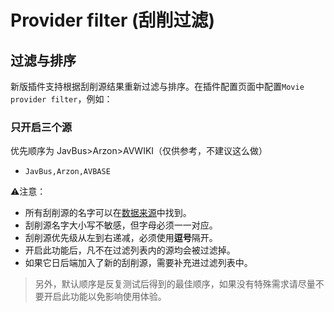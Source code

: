 # Provider filter (刮削过滤)

## 过滤与排序

新版插件支持根据刮削源结果重新过滤与排序。在插件配置页面中配置`Movie provider filter`，例如：

<!-- ### 默认刮削顺序

- `FANZA,Caribbeancom,FC2,Pcolle,1Pondo,10musume,KIN8,C0930,H0930,H4610,MYWIFE,MGS,XXX-AV,Gcolle,Getchu,PACOPACOMAMA,MURAMURA,HeyDouga,HEYZO,CaribbeancomPR,PRESTIGE,SOD,AVE,DUGA,TOKYO-HOT,ARZON,AVWIKI,JavBus,JAV321,AIRAV`

### 过滤无码源

仅供参考，不建议这么做

- `FANZA,MYWIFE,MGS,Getchu,PRESTIGE,SOD,DUGA,ARZON,AVWIKI,JavBus,JAV321,AIRAV` -->

### 只开启三个源

优先顺序为 JavBus>Arzon>AVWIKI（仅供参考，不建议这么做）

- `JavBus,Arzon,AVBASE`

⚠️注意：

- 所有刮削源的名字可以在[数据来源](./provider-source.md)中找到。
- 刮削源名字大小写不敏感，但字母必须一一对应。
- 刮削源优先级从左到右递减，必须使用**逗号**隔开。
- 开启此功能后，凡不在过滤列表内的源均会被过滤掉。
- 如果它日后端加入了新的刮削源，需要补充进过滤列表中。

> 另外，默认顺序是反复测试后得到的最佳顺序，如果没有特殊需求请尽量不要开启此功能以免影响使用体验。
